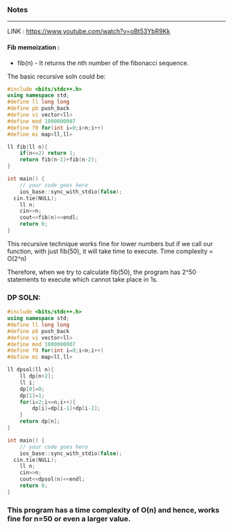 ### Notes

---

LINK : https://www.youtube.com/watch?v=oBt53YbR9Kk

#### Fib memoization : 

* fib(n) - It returns the nth number of the fibonacci sequence.

The basic recursive soln could be:
```cpp
#include <bits/stdc++.h>
using namespace std;
#define ll long long
#define pb push_back
#define vi vector<ll>
#define mod 1000000007
#define f0 for(int i=0;i<n;i++)
#define mi map<ll,ll>

ll fib(ll n){
    if(n<=2) return 1;
    return fib(n-1)+fib(n-2);
}

int main() {
	// your code goes here
	ios_base::sync_with_stdio(false);
  cin.tie(NULL);
	ll n;
	cin>>n;
	cout<<fib(n)<<endl;
	return 0;
}
```

This recursive technique works fine for lower numbers but if we call our function, with just fib(50), it will take time to execute.
Time complexity = O(2^n)

Therefore, when we try to calculate fib(50), the program has 2^50 statements to execute which cannot take place in 1s.

### DP SOLN:

```cpp
#include <bits/stdc++.h>
using namespace std;
#define ll long long
#define pb push_back
#define vi vector<ll>
#define mod 1000000007
#define f0 for(int i=0;i<n;i++)
#define mi map<ll,ll>

ll dpsol(ll n){
    ll dp[n+2];
    ll i;
    dp[0]=0;
    dp[1]=1;
    for(i=2;i<=n;i++){
        dp[i]=dp[i-1]+dp[i-2];
    }
    return dp[n];
}

int main() {
	// your code goes here
	ios_base::sync_with_stdio(false);
  cin.tie(NULL);
	ll n;
	cin>>n;
	cout<<dpsol(n)<<endl;
	return 0;
}
```

### This program has a time complexity of O(n) and hence, works fine for n=50 or even a larger value.
